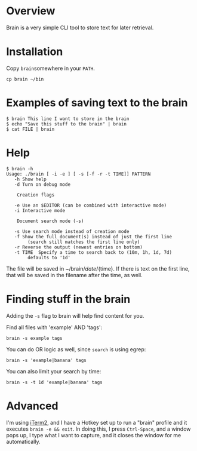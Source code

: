 # Overview

Brain is a very simple CLI tool to store text for later retrieval.

# Installation

Copy `brain`somewhere in your `PATH`.

`cp brain ~/bin`

# Examples of saving text to the brain

```
$ brain This line I want to store in the brain
$ echo "Save this stuff to the brain" | brain
$ cat FILE | brain
```

# Help

```
$ brain -h
Usage: ./brain [ -i -e ] [ -s [-f -r -t TIME]] PATTERN
   -h Show help
   -d Turn on debug mode

	Creation flags

   -e Use an $EDITOR (can be combined with interactive mode)
   -i Interactive mode

	Document search mode (-s)

   -s Use search mode instead of creation mode
   -f Show the full document(s) instead of just the first line
   		(search still matches the first line only)
   -r Reverse the output (newest entries on bottom)
   -t TIME	Specify a time to search back to (10m, 1h, 1d, 7d)
   		defaults to '1d'
```

The file will be saved in ~/brain/${date}/${time}. If there is text on the first line,
that will be saved in the filename after the time, as well.

# Finding stuff in the brain

Adding the `-s` flag to brain will help find content for you.

Find all files with 'example' AND 'tags':

```
brain -s example tags
```

You can do OR logic as well, since `search` is using egrep:

```
brain -s 'example|banana' tags
```

You can also limit your search by time:

```
brain -s -t 1d 'example|banana' tags
```

# Advanced

I'm using [iTerm2](https://iterm2.com/), and I have a Hotkey set up to run a "brain" profile and it executes `brain -e && exit`.
In doing this, I press `Ctrl-Space`, and a window pops up, I type what I want to capture, and it closes
the window for me automatically.
